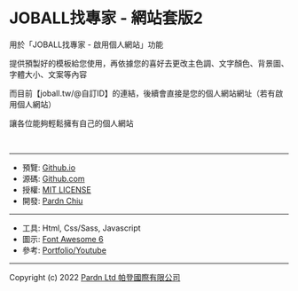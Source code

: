 # JOBALL找專家 - 網站套版2

用於「JOBALL找專家 - 啟用個人網站」功能

提供預製好的模板給您使用，再依據您的喜好去更改主色調、文字顏色、背景圖、字體大小、文案等內容

而目前【joball.tw/@自訂ID】的連結，後續會直接是您的個人網站網址（若有啟用個人網站）

讓各位能夠輕鬆擁有自己的個人網站

<br>

***

- 預覽: [Github.io](https://pardnchiu.github.io/joball-template-2/)
- 源碼: [Github.com](https://github.com/pardnchiu/joball-template-2/)
- 授權: [MIT LICENSE](https://github.com/pardnchiu/joball-template-2/blob/main/LICENSE)
- 開發: [Pardn Chiu](https://joball.tw/@pardnltd)

***

- 工具: Html, Css/Sass, Javascript
- 圖示: [Font Awesome 6](https://fontawesome.com)
- 參考: [Portfolio/Youtube](https://www.youtube.com/watch?v=mq0xJxOTiYo)

***

<!-- | index |
|---|
| ![index](./preview/index.png) |

| portfolio |
|---|
| ![album](./preview/portfolio.png) | -->

Copyright (c) 2022 [Pardn Ltd 帕登國際有限公司](https://joball.tw/@pardnltd)

